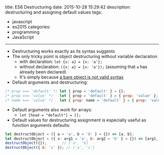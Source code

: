 title: ES6 Destructuring
date: 2015-10-28 15:29:42
description: destructuring and assigning default values
tags:
- javascript
- es2015
categories:
- programming
- JavaScript
---

- Destructuring works exactly as its syntax suggests
- The only tricky point is object destructuring without variable declaration
  + with declaration: `let {x: a} = {x: 'a'};`
  + without declaration: `({x: a} = {x: 'a'});` (assuming that `a` has already been declared)
  + It's simply because [a bare object is not valid syntax](http://stackoverflow.com/questions/17382024/why-is-a-bare-array-valid-javascript-syntax-but-not-a-bare-object)
- Default arguments and destructuring:

```js
/* prop === 'default' */ let { prop = 'default' } = {};
/* prop === 'value' */   let { prop = 'default' } = { prop: 'value' };
/* name === 'value' */   let { prop: name = 'default' } = { prop: 'value' };
```

- Default arguments also work for arrays:
  + `let [head = "default"] = [];`
- Default values for destructuring assignment is especially useful as function arguments defaults:

```js
let destructObject = ({ a = 'a', b = 'b' } = {}) => [a, b];
let destructObject = ({ a: arg1 = 'a', b: arg2 = 'b' } = {}) => [arg1, arg2];
destructObject({});       // ['a', 'b]
destructObject({ b: 'c' }); // ['a', 'c']
```
